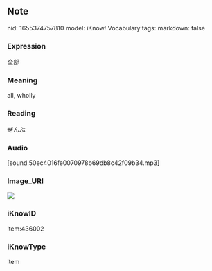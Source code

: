 ## Note
nid: 1655374757810
model: iKnow! Vocabulary
tags: 
markdown: false

### Expression
全部

### Meaning
all, wholly

### Reading
ぜんぶ

### Audio
[sound:50ec4016fe0070978b69db8c42f09b34.mp3]

### Image_URI
<img src="185b806e32645fb2dc7ad26137373315.jpg">

### iKnowID
item:436002

### iKnowType
item
